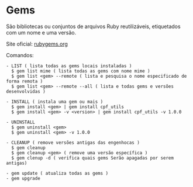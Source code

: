 # Gems

São bibliotecas ou conjuntos de arquivos Ruby reutilizáveis, etiquetados com um nome e uma versão.

Site oficial: [rubygems.org](https://rubygems.org/)

Comandos:

```
- LIST ( lista todas as gems locais instaladas )
  $ gem list mime ( lista todas as gems com nome mime )
  $ gem list <gem> --remote ( lista e pesquisa o nome especificado de forma remota )
  $ gem list <gem> --remote --all ( lista e todas gems e versões desenvolvidas )

- INSTALL ( instala uma gem ou mais )
  $ gem install <gem> | gem install cpf_utils
  $ gem install <gem> -v <version> | gem install cpf_utils -v 1.0.0

- UNINSTALL
  $ gem uninstall <gem>
  $ gem uninstall <gem> -v 1.0.0

- CLEANUP ( remove versões antigas das engenhocas )
  $ gem cleanup
  $ gem cleanup <gem> ( remove uma versão específica )
  $ gem clenup -d ( verifica quais gems Serão apagadas por serem antigas)

- gem update ( atualiza todas as gems )
- gem upgrade
```
